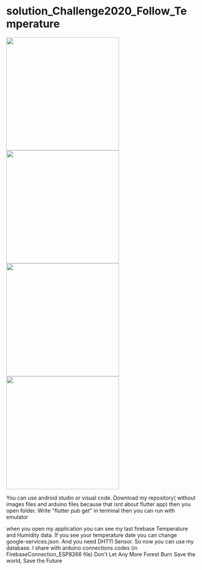 # solution_Challenge2020_Follow_Temperature
 <image src = "images/image3.jpg" width =300><image src = "images/image2.jpg" width =300> 
 <image src = "images/image1.jpg" width =300><image src = "images/image4.jpg" width =300>
  
  
You can use android studio or visual code. Download my repository( without images files and arduino files because that isnt about flutter app) then you open folder. Write "flutter pub get" in terminal then you can run with emulator


when you open my application you can see my last firebase Temperature and Humidity data. İf you see your temperature date you can change  google-services.json. And you need DHT11 Sensor. So now you can use my database. I share with arduino connections codes (in FirebaseConnection_ESP8266 file) Don't Let Any More Forest Burn Save the world, Save the Future


